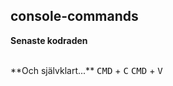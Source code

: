 ##  console-commands

**Senaste kodraden**

<span class="light-keys">
    <kbd><i class="fa fa-arrow-up"></i></kbd>
</span>

<br />
**Och självklart...**

<span class="light-keys">
    <kbd>CMD</kbd> + <kbd>C</kbd>
</span>

<span class="light-keys">
    <kbd>CMD</kbd> + <kbd>V</kbd>
</span>